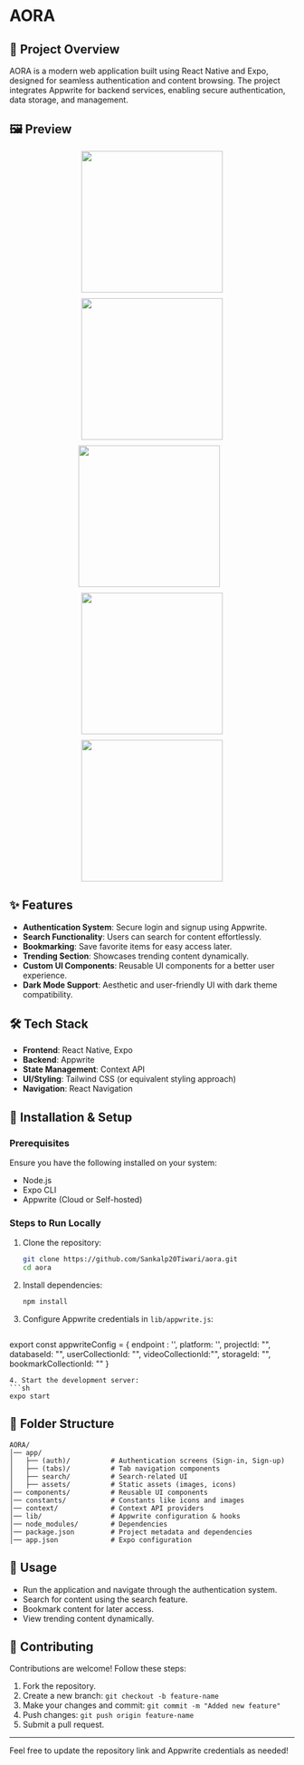 # AORA

## 📌 Project Overview
AORA is a modern web application built using React Native and Expo, designed for seamless authentication and content browsing. The project integrates Appwrite for backend services, enabling secure authentication, data storage, and management.

## 🖼️ Preview
<div align="center" style="display: flex; flex-wrap: wrap; justify-content: center; gap: 10px;">
  <img src="public/landingScreen.png" width="250"/>
  <img src="public/Home.png" width="250"/>
  <img src="public/Create.png" width="250"/>
  <br/>
  <img src="public/bookmarkTab.png" width="250"/>
  <img src="public/Profile.png" width="250"/>
</div>

## ✨ Features
- **Authentication System**: Secure login and signup using Appwrite.
- **Search Functionality**: Users can search for content effortlessly.
- **Bookmarking**: Save favorite items for easy access later.
- **Trending Section**: Showcases trending content dynamically.
- **Custom UI Components**: Reusable UI components for a better user experience.
- **Dark Mode Support**: Aesthetic and user-friendly UI with dark theme compatibility.

## 🛠 Tech Stack
- **Frontend**: React Native, Expo
- **Backend**: Appwrite
- **State Management**: Context API
- **UI/Styling**: Tailwind CSS (or equivalent styling approach)
- **Navigation**: React Navigation

## 🚀 Installation & Setup
### Prerequisites
Ensure you have the following installed on your system:
- Node.js
- Expo CLI
- Appwrite (Cloud or Self-hosted)

### Steps to Run Locally
1. Clone the repository:
   ```sh
   git clone https://github.com/Sankalp20Tiwari/aora.git
   cd aora
   ```
2. Install dependencies:
   ```sh
   npm install
   ```
3. Configure Appwrite credentials in `lib/appwrite.js`:
   ```js
  export const appwriteConfig = {
  endpoint : '',
  platform: '',
  projectId: "",
  databaseId: "",
  userCollectionId: "",
  videoCollectionId:"",
  storageId: "",
  bookmarkCollectionId: ""
  }
   ```
4. Start the development server:
   ```sh
   expo start
   ```

## 📁 Folder Structure
```
AORA/
│── app/
│   ├── (auth)/          # Authentication screens (Sign-in, Sign-up)
│   ├── (tabs)/          # Tab navigation components
│   ├── search/          # Search-related UI
│   ├── assets/          # Static assets (images, icons)
│── components/          # Reusable UI components
│── constants/           # Constants like icons and images
│── context/             # Context API providers
│── lib/                 # Appwrite configuration & hooks
│── node_modules/        # Dependencies
│── package.json         # Project metadata and dependencies
│── app.json             # Expo configuration
```

## 🎯 Usage
- Run the application and navigate through the authentication system.
- Search for content using the search feature.
- Bookmark content for later access.
- View trending content dynamically.

## 🤝 Contributing
Contributions are welcome! Follow these steps:
1. Fork the repository.
2. Create a new branch: `git checkout -b feature-name`
3. Make your changes and commit: `git commit -m "Added new feature"`
4. Push changes: `git push origin feature-name`
5. Submit a pull request.

---

Feel free to update the repository link and Appwrite credentials as needed!

